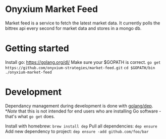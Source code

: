 # Onyxium Market Feed
Market feed is a service to fetch the latest market data. It currently polls the bittrex api every second for market data and stores in a mongo db.

# Getting started
Install go: https://golang.org/dl/
Make sure your $GOPATH is correct. 
`go get https://github.com/onyxium-strategies/market-feed.git`
`cd $GOPATH/bin`
`./onyxium-market-feed`

# Development
Dependancy management during development is done with [golang/dep](https://golang.github.io/dep/docs/introduction.html).
**Note* that this is not intended for end users who are installing Go software - that's what `go get` does.

Install with homebrew: `brew install dep`
Pull all dependencies: `dep ensure`
Add new dependency to project: `dep ensure -add github.com/foo/bar`

